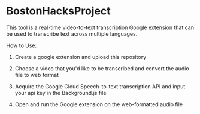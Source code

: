 # BostonHacksProject

This tool is a real-time video-to-text transcription Google extension that can be used to transcribe text across multiple languages.

How to Use:

  1) Create a google extension and upload this repository
  
  2) Choose a video that you'd like to be transcribed and convert the audio file to web format
  
  3) Acquire the Google Cloud Speech-to-text transcription API and input your api key in the Background.js file
    
  5) Open and run the Google extension on the web-formatted audio file



